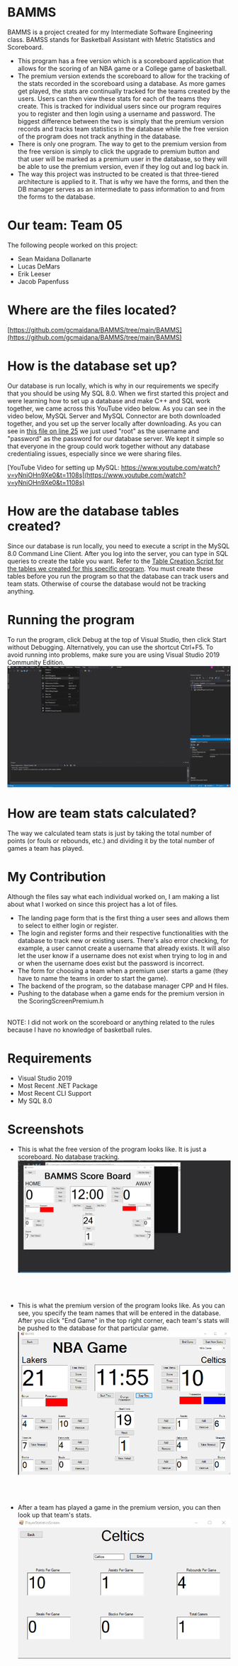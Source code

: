 # BAMMS
BAMMS is a project created for my Intermediate Software Engineering class. BAMSS stands for Basketball Assistant with Metric Statistics and Scoreboard.
* This program has a free version which is a scoreboard application that allows for the scoring of an NBA game or a College game of basketball.
* The premium version extends the scoreboard to allow for the tracking of the stats recorded in the scoreboard using a database. As more games get
played, the stats are continually tracked for the teams created by the users. Users can then view these stats for each of the teams they create. This is tracked
for individual users since our program requires you to register and then login using a username and password. The biggest difference between the two is simply that the premium version records and tracks team statistics in the database while the free version of the program does not track anything in the database.
* There is only one program. The way to get to the premium version from the free version is simply to click the upgrade to premium button and that user will be marked as a premium user in the database, so they will be able to use the premium version, even if they log out and log back in.
* The way this project was instructed to be created is that three-tiered architecture is applied to it. That is why we have the forms, and then the DB manager serves as an intermediate to pass information to and from the forms to the database.

# Our team: Team 05

The following people worked on this project:
* Sean Maidana Dollanarte
* Lucas DeMars
* Erik Leeser
* Jacob Papenfuss

# Where are the files located? 
[https://github.com/gcmaidana/BAMMS/tree/main/BAMMS](https://github.com/gcmaidana/BAMMS/tree/main/BAMMS)

# How is the database set up?
Our database is run locally, which is why in our requirements we specify that you should be using My SQL 8.0. When we first started this project and were learning how to set up a database and make C++ and SQL work together, we came across this YouTube video below. As you can see in the video below, MySQL Server and MySQL Connector are both downloaded together, and you set up the server locally after downloading. As you can see in [this file on line 25](https://github.com/gcmaidana/BAMMS/blob/main/BAMMS/DBManager.cpp) we just used "root" as the username and "password" as the password for our database server. We kept it simple so that everyone in the group could work together without any database credentialing issues, especially since we were sharing files.

[YouTube Video for setting up MySQL: https://www.youtube.com/watch?v=yNniOHn9Xe0&t=1108s](https://www.youtube.com/watch?v=yNniOHn9Xe0&t=1108s)

# How are the database tables created?
Since our database is run locally, you need to execute a script in the MySQL 8.0 Command Line Client. After you log into the server, you can type in SQL queries to create the table you want. Refer to the [Table Creation Script for the tables we created for this specific program](https://github.com/gcmaidana/BAMMS/blob/main/BAMMS/TableCreationScript.cpp). You must create these tables before you run the program so that the database can track users and team stats. Otherwise of course the database would not be tracking anything.

# Running the program
To run the program, click Debug at the top of Visual Studio, then click Start without Debugging. Alternatively, you can use the shortcut Ctrl+F5. To avoid running into 
problems, make sure you are using Visual Studio 2019 Community Edition.
![Screenshot](a17d47221785ec413ed2706db4cff4d0.png)

# How are team stats calculated?
The way we calculated team stats is just by taking the total number of points (or fouls or rebounds, etc.) and dividing it by the total number of games a team has played.

# My Contribution
Although the files say what each individual worked on, I am making a list about what I worked on since this project has a lot of files. 
* The landing page form that is the first thing a user sees and allows them to select to either login or register.
* The login and register forms and their respective functionalities with the database to track new or existing users. There's also error checking, for example, a user cannot create a username that already exists. It will also let the user know if a username does not exist when trying to log in and or when the username does exist but the password is incorrect.
* The form for choosing a team when a premium user starts a game (they have to name the teams in order to start the game).
* The backend of the program, so the database manager CPP and H files.
* Pushing to the database when a game ends for the premium version in the ScoringScreenPremium.h
<br />
NOTE: I did not work on the scoreboard or anything related to the rules because I have no knowledge of basketball rules.


# Requirements

* Visual Studio 2019
* Most Recent .NET Package
* Most Recent CLI Support
* My SQL 8.0

# Screenshots

* This is what the free version of the program looks like. It is just a scoreboard. No database tracking.
![Screenshot](free.png) 
<br />
<br />

* This is what the premium version of the program looks like. As you can see, you specify the team names that will be entered in the database. After you click "End Game" in the top right corner, each team's stats will be pushed to the database for that particular game.
![Screenshot](premium.png)
<br />
<br />

* After a team has played a game in the premium version, you can then look up that team's stats.
![Screenshot](premiumstats.png)
<br />
<br />




